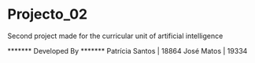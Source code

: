 # Projecto_02

Second project made for the curricular unit of artificial intelligence 

******* Developed By *******
    Patrícia Santos | 18864
    José Matos      | 19334

